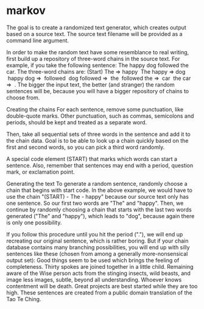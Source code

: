 markov
======

The goal is to create a randomized text generator, which creates output based on a source text. The source text filename will be provided as a command line argument.

In order to make the random text have some resemblance to real writing, first build up a repository of three-word chains in the source text. For example, if you take the following sentence:
The happy dog followed the car.
The three-word chains are:
(Start)
The
=>
happy
 The
happy
=>
dog
 happy
dog
=> 
followed
 dog
followed
=> 
the
 followed
the
=> 
car
 the
car
=> 
.
The bigger the input text, the better (and stranger) the random sentences will be, because you will have a bigger repository of chains to choose from.

Creating the chains
For each sentence, remove some punctuation, like double-quote marks. Other punctuation, such as commas, semicolons and periods, should be kept and treated as a separate word. 

Then, take all sequential sets of three words in the sentence and add it to the chain data. Goal is to be able to look up a chain quickly based on the first and second words, so you can pick a third word randomly.

A special code element (START) that marks which words can start a sentence. Also, remember that sentences may end with a period, question mark, or exclamation point.

Generating the text
To generate a random sentence, randomly choose a chain that begins with start code. In the above example, we would have to use the chain "(START) - The - happy" because our source text only has one sentence. So our first two words are "The" and "happy". Then, we continue by randomly choosing a chain that starts with the last two words generated ("The" and "happy"), which leads to "dog", because again there is only one possibility.

If you follow this procedure until you hit the period ("."), we will end up recreating our original sentence, which is rather boring. But if your chain database contains many branching possibilities, you will end up with silly sentences like these (chosen from among a generally more-nonsensical output set):
		Good things seem to be used which brings the feeling of completeness.
		Thirty spokes are joined together in a little child.
		Remaining aware of the Wise person acts from the stinging insects, wild beasts, and image less images, subtle, beyond all understanding.
		Whoever knows contentment will be death.
		Great projects are best started while they are too high.
These sentences are created from a public domain translation of the Tao Te Ching. 